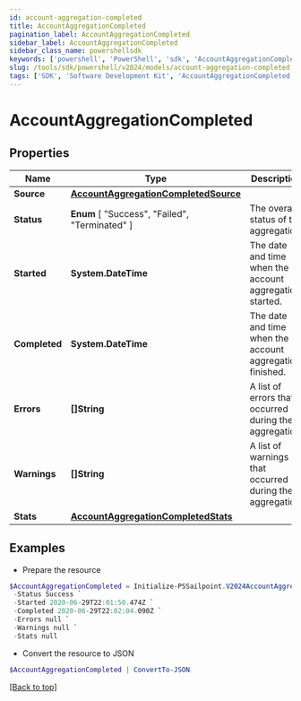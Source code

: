 ```yaml
---
id: account-aggregation-completed
title: AccountAggregationCompleted
pagination_label: AccountAggregationCompleted
sidebar_label: AccountAggregationCompleted
sidebar_class_name: powershellsdk
keywords: ['powershell', 'PowerShell', 'sdk', 'AccountAggregationCompleted'] 
slug: /tools/sdk/powershell/v2024/models/account-aggregation-completed
tags: ['SDK', 'Software Development Kit', 'AccountAggregationCompleted']
---
```



# AccountAggregationCompleted

## Properties

Name | Type | Description | Notes
------------ | ------------- | ------------- | -------------
**Source** |  [**AccountAggregationCompletedSource**](account-aggregation-completed-source) |  | [required]
**Status** |   **Enum** [  "Success",    "Failed",    "Terminated" ] | The overall status of the aggregation. | [required]
**Started** |  **System.DateTime** | The date and time when the account aggregation started. | [required]
**Completed** |  **System.DateTime** | The date and time when the account aggregation finished. | [required]
**Errors** |  **[]String** | A list of errors that occurred during the aggregation. | [required]
**Warnings** |  **[]String** | A list of warnings that occurred during the aggregation. | [required]
**Stats** |  [**AccountAggregationCompletedStats**](account-aggregation-completed-stats) |  | [required]

## Examples

- Prepare the resource
```powershell
$AccountAggregationCompleted = Initialize-PSSailpoint.V2024AccountAggregationCompleted  -Source null `
 -Status Success `
 -Started 2020-06-29T22:01:50.474Z `
 -Completed 2020-06-29T22:02:04.090Z `
 -Errors null `
 -Warnings null `
 -Stats null
```

- Convert the resource to JSON
```powershell
$AccountAggregationCompleted | ConvertTo-JSON
```


[[Back to top]](#) 

